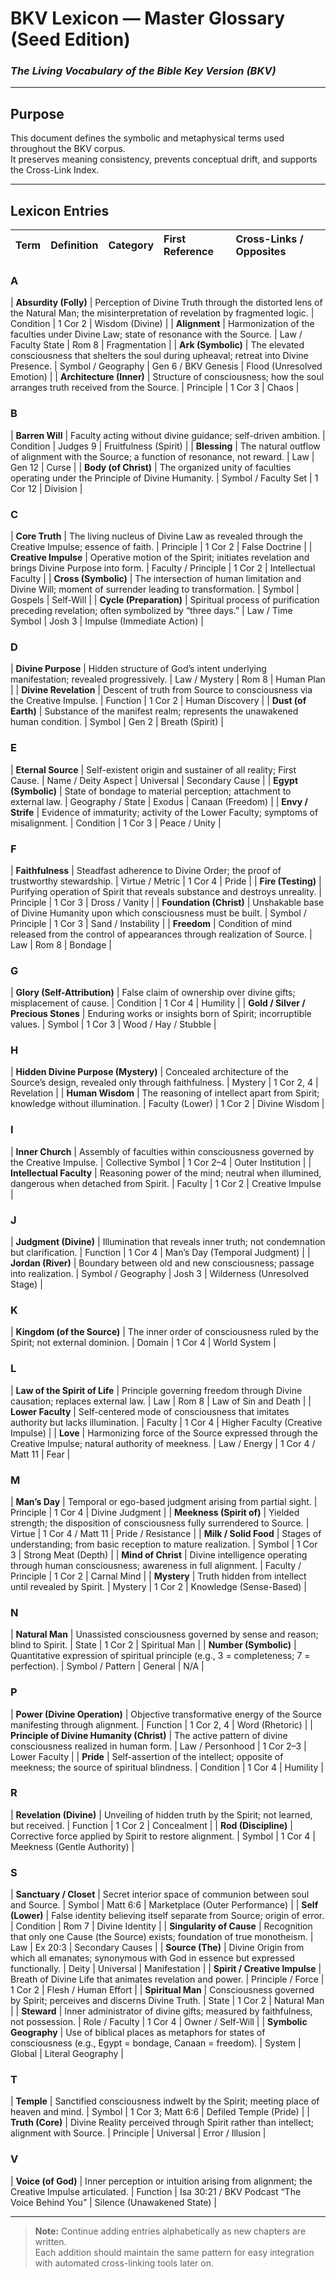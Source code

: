# **BKV Lexicon — Master Glossary (Seed Edition)**
### *The Living Vocabulary of the Bible Key Version (BKV)*

---

## **Purpose**
This document defines the symbolic and metaphysical terms used throughout the BKV corpus.  
It preserves meaning consistency, prevents conceptual drift, and supports the Cross-Link Index.

---

## **Lexicon Entries**

| **Term** | **Definition** | **Category** | **First Reference** | **Cross-Links / Opposites** |
| :--- | :--- | :--- | :--- | :--- |

### **A**

| **Absurdity (Folly)** | Perception of Divine Truth through the distorted lens of the Natural Man; the misinterpretation of revelation by fragmented logic. | Condition | 1 Cor 2 | Wisdom (Divine) |
| **Alignment** | Harmonization of the faculties under Divine Law; state of resonance with the Source. | Law / Faculty State | Rom 8 | Fragmentation |
| **Ark (Symbolic)** | The elevated consciousness that shelters the soul during upheaval; retreat into Divine Presence. | Symbol / Geography | Gen 6 / BKV Genesis | Flood (Unresolved Emotion) |
| **Architecture (Inner)** | Structure of consciousness; how the soul arranges truth received from the Source. | Principle | 1 Cor 3 | Chaos |

### **B**

| **Barren Will** | Faculty acting without divine guidance; self-driven ambition. | Condition | Judges 9 | Fruitfulness (Spirit) |
| **Blessing** | The natural outflow of alignment with the Source; a function of resonance, not reward. | Law | Gen 12 | Curse |
| **Body (of Christ)** | The organized unity of faculties operating under the Principle of Divine Humanity. | Symbol / Faculty Set | 1 Cor 12 | Division |

### **C**

| **Core Truth** | The living nucleus of Divine Law as revealed through the Creative Impulse; essence of faith. | Principle | 1 Cor 2 | False Doctrine |
| **Creative Impulse** | Operative motion of the Spirit; initiates revelation and brings Divine Purpose into form. | Faculty / Principle | 1 Cor 2 | Intellectual Faculty |
| **Cross (Symbolic)** | The intersection of human limitation and Divine Will; moment of surrender leading to transformation. | Symbol | Gospels | Self-Will |
| **Cycle (Preparation)** | Spiritual process of purification preceding revelation; often symbolized by “three days.” | Law / Time Symbol | Josh 3 | Impulse (Immediate Action) |

### **D**

| **Divine Purpose** | Hidden structure of God’s intent underlying manifestation; revealed progressively. | Law / Mystery | Rom 8 | Human Plan |
| **Divine Revelation** | Descent of truth from Source to consciousness via the Creative Impulse. | Function | 1 Cor 2 | Human Discovery |
| **Dust (of Earth)** | Substance of the manifest realm; represents the unawakened human condition. | Symbol | Gen 2 | Breath (Spirit) |

### **E**

| **Eternal Source** | Self-existent origin and sustainer of all reality; First Cause. | Name / Deity Aspect | Universal | Secondary Cause |
| **Egypt (Symbolic)** | State of bondage to material perception; attachment to external law. | Geography / State | Exodus | Canaan (Freedom) |
| **Envy / Strife** | Evidence of immaturity; activity of the Lower Faculty; symptoms of misalignment. | Condition | 1 Cor 3 | Peace / Unity |

### **F**

| **Faithfulness** | Steadfast adherence to Divine Order; the proof of trustworthy stewardship. | Virtue / Metric | 1 Cor 4 | Pride |
| **Fire (Testing)** | Purifying operation of Spirit that reveals substance and destroys unreality. | Principle | 1 Cor 3 | Dross / Vanity |
| **Foundation (Christ)** | Unshakable base of Divine Humanity upon which consciousness must be built. | Symbol / Principle | 1 Cor 3 | Sand / Instability |
| **Freedom** | Condition of mind released from the control of appearances through realization of Source. | Law | Rom 8 | Bondage |

### **G**

| **Glory (Self-Attribution)** | False claim of ownership over divine gifts; misplacement of cause. | Condition | 1 Cor 4 | Humility |
| **Gold / Silver / Precious Stones** | Enduring works or insights born of Spirit; incorruptible values. | Symbol | 1 Cor 3 | Wood / Hay / Stubble |

### **H**

| **Hidden Divine Purpose (Mystery)** | Concealed architecture of the Source’s design, revealed only through faithfulness. | Mystery | 1 Cor 2, 4 | Revelation |
| **Human Wisdom** | The reasoning of intellect apart from Spirit; knowledge without illumination. | Faculty (Lower) | 1 Cor 2 | Divine Wisdom |

### **I**

| **Inner Church** | Assembly of faculties within consciousness governed by the Creative Impulse. | Collective Symbol | 1 Cor 2–4 | Outer Institution |
| **Intellectual Faculty** | Reasoning power of the mind; neutral when illumined, dangerous when detached from Spirit. | Faculty | 1 Cor 2 | Creative Impulse |

### **J**

| **Judgment (Divine)** | Illumination that reveals inner truth; not condemnation but clarification. | Function | 1 Cor 4 | Man’s Day (Temporal Judgment) |
| **Jordan (River)** | Boundary between old and new consciousness; passage into realization. | Symbol / Geography | Josh 3 | Wilderness (Unresolved Stage) |

### **K**

| **Kingdom (of the Source)** | The inner order of consciousness ruled by the Spirit; not external dominion. | Domain | 1 Cor 4 | World System |

### **L**

| **Law of the Spirit of Life** | Principle governing freedom through Divine causation; replaces external law. | Law | Rom 8 | Law of Sin and Death |
| **Lower Faculty** | Self-centered mode of consciousness that imitates authority but lacks illumination. | Faculty | 1 Cor 4 | Higher Faculty (Creative Impulse) |
| **Love** | Harmonizing force of the Source expressed through the Creative Impulse; natural authority of meekness. | Law / Energy | 1 Cor 4 / Matt 11 | Fear |

### **M**

| **Man’s Day** | Temporal or ego-based judgment arising from partial sight. | Principle | 1 Cor 4 | Divine Judgment |
| **Meekness (Spirit of)** | Yielded strength; the disposition of consciousness fully surrendered to Source. | Virtue | 1 Cor 4 / Matt 11 | Pride / Resistance |
| **Milk / Solid Food** | Stages of understanding; from basic reception to mature realization. | Symbol | 1 Cor 3 | Strong Meat (Depth) |
| **Mind of Christ** | Divine intelligence operating through human consciousness; awareness in full alignment. | Faculty / Principle | 1 Cor 2 | Carnal Mind |
| **Mystery** | Truth hidden from intellect until revealed by Spirit. | Mystery | 1 Cor 2 | Knowledge (Sense-Based) |

### **N**

| **Natural Man** | Unassisted consciousness governed by sense and reason; blind to Spirit. | State | 1 Cor 2 | Spiritual Man |
| **Number (Symbolic)** | Quantitative expression of spiritual principle (e.g., 3 = completeness; 7 = perfection). | Symbol / Pattern | General | N/A |

### **P**

| **Power (Divine Operation)** | Objective transformative energy of the Source manifesting through alignment. | Function | 1 Cor 2, 4 | Word (Rhetoric) |
| **Principle of Divine Humanity (Christ)** | The active pattern of divine consciousness realized in human form. | Law / Personhood | 1 Cor 2–3 | Lower Faculty |
| **Pride** | Self-assertion of the intellect; opposite of meekness; the source of spiritual blindness. | Condition | 1 Cor 4 | Humility |

### **R**

| **Revelation (Divine)** | Unveiling of hidden truth by the Spirit; not learned, but received. | Function | 1 Cor 2 | Concealment |
| **Rod (Discipline)** | Corrective force applied by Spirit to restore alignment. | Symbol | 1 Cor 4 | Meekness (Gentle Authority) |

### **S**

| **Sanctuary / Closet** | Secret interior space of communion between soul and Source. | Symbol | Matt 6:6 | Marketplace (Outer Performance) |
| **Self (Lower)** | False identity believing itself separate from Source; origin of error. | Condition | Rom 7 | Divine Identity |
| **Singularity of Cause** | Recognition that only one Cause (the Source) exists; foundation of true monotheism. | Law | Ex 20:3 | Secondary Causes |
| **Source (The)** | Divine Origin from which all emanates; synonymous with God in essence but expressed functionally. | Deity | Universal | Manifestation |
| **Spirit / Creative Impulse** | Breath of Divine Life that animates revelation and power. | Principle / Force | 1 Cor 2 | Flesh / Human Effort |
| **Spiritual Man** | Consciousness governed by Spirit; perceives and discerns Divine Truth. | State | 1 Cor 2 | Natural Man |
| **Steward** | Inner administrator of divine gifts; measured by faithfulness, not possession. | Role / Faculty | 1 Cor 4 | Owner / Self-Will |
| **Symbolic Geography** | Use of biblical places as metaphors for states of consciousness (e.g., Egypt = bondage, Canaan = freedom). | System | Global | Literal Geography |

### **T**

| **Temple** | Sanctified consciousness indwelt by the Spirit; meeting place of heaven and mind. | Symbol | 1 Cor 3; Matt 6:6 | Defiled Temple (Pride) |
| **Truth (Core)** | Divine Reality perceived through Spirit rather than intellect; alignment with Source. | Principle | Universal | Error / Illusion |

### **V**

| **Voice (of God)** | Inner perception or intuition arising from alignment; the Creative Impulse articulated. | Function | Isa 30:21 / BKV Podcast “The Voice Behind You” | Silence (Unawakened State) |

---

> **Note:** Continue adding entries alphabetically as new chapters are written.  
> Each addition should maintain the same pattern for easy integration with automated cross-linking tools later on.
